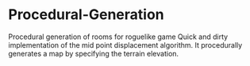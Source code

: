 # Procedural-Generation
Procedural generation of rooms for roguelike game
Quick and dirty implementation of the mid point displacement algorithm. It procedurally generates a map by specifying the terrain elevation.
